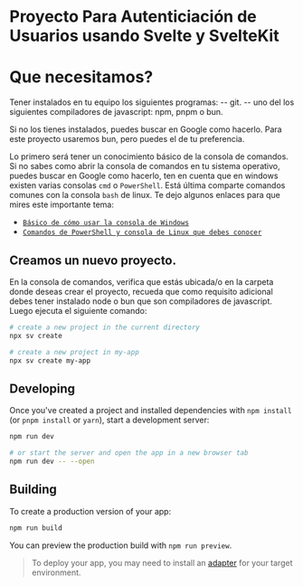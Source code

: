 # Proyecto Para Autenticiación de Usuarios usando Svelte y SvelteKit

# Que necesitamos?

Tener instalados en tu equipo los siguientes programas:
    -- git.
    -- uno del los siguientes compiladores de javascript: npm, pnpm o bun.

Si no los tienes instalados, puedes buscar en Google como hacerlo. Para este proyecto usaremos bun, pero puedes el de tu preferencia.

Lo primero será tener un conocimiento básico de la consola de comandos. Si no sabes como abrir la consola de comandos en tu sistema operativo, puedes buscar en Google como hacerlo, ten en cuenta que en windows existen varias consolas `cmd` o `PowerShell`. Está última comparte comandos comunes con la consola `bash` de linux. Te dejo algunos enlaces para que mires este importante tema:

- [`Básico de cómo usar la consola de Windows`](https://www.youtube.com/watch?v=W6434nulBu8)
- [`Comandos de PowerShell y consola de Linux que debes conocer`](https://www.dreamhost.com/blog/es/comandos-linux-que-debes-conocer/)

## Creamos un nuevo proyecto.

En la consola de comandos, verifica que estás ubicada/o en la carpeta donde deseas crear el proyecto, recueda que como requisito adicional debes tener instalado node o bun que son compiladores de javascript. Luego ejecuta el siguiente comando:

```bash
# create a new project in the current directory
npx sv create

# create a new project in my-app
npx sv create my-app
```

## Developing

Once you've created a project and installed dependencies with `npm install` (or `pnpm install` or `yarn`), start a development server:

```bash
npm run dev

# or start the server and open the app in a new browser tab
npm run dev -- --open
```

## Building

To create a production version of your app:

```bash
npm run build
```

You can preview the production build with `npm run preview`.

> To deploy your app, you may need to install an [adapter](https://svelte.dev/docs/kit/adapters) for your target environment.
